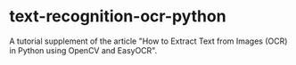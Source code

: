 # text-recognition-ocr-python

A tutorial supplement of the article "How to Extract Text from Images (OCR) in Python using OpenCV and EasyOCR".

